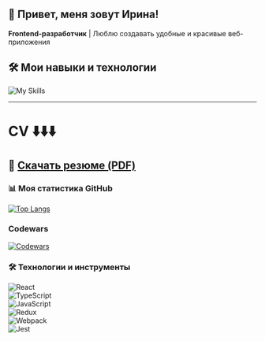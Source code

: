 ## 👋 Привет, меня зовут Ирина!  
**Frontend-разработчик** | Люблю создавать удобные и красивые веб-приложения  

## 🛠️ **Мои навыки и технологии**
![My Skills](https://skillicons.dev/icons?i=react,js,css,html,ts,vscode,redux,webpack,vite,jest,figma&perline=10)

---
# **CV** ⬇️⬇️⬇️   
📄 [Скачать резюме (PDF)](https://drive.google.com/file/d/1cNAs-4ihKUduP-gLiBwkvSWhDBxohVy3/view?usp=sharing)  
---


### 📊 Моя статистика GitHub
[![Top Langs](https://github-readme-stats.vercel.app/api/top-langs/?username=IrynaKhonina&layout=compact)](https://github.com/anuraghazra/github-readme-stats)


### Codewars
[![Codewars](https://www.codewars.com/users/IrynaKhonina/badges/small)](https://www.codewars.com/users/IrynaKhonina)

### 🛠 **Технологии и инструменты**  
![React](https://img.shields.io/badge/-React-61DAFB?logo=react&logoColor=white)  
![TypeScript](https://img.shields.io/badge/-TypeScript-3178C6?logo=typescript&logoColor=white)  
![JavaScript](https://img.shields.io/badge/-JavaScript-F7DF1E?logo=javascript&logoColor=black)  
![Redux](https://img.shields.io/badge/-Redux-764ABC?logo=redux&logoColor=white)  
![Webpack](https://img.shields.io/badge/-Webpack-8DD6F9?logo=webpack&logoColor=black)  
![Jest](https://img.shields.io/badge/-Jest-C21325?logo=jest&logoColor=white)  
